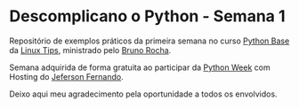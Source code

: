 # Descomplicano o Python - Semana 1

Repositório de exemplos práticos da primeira semana no curso [Python Base](https://www.linuxtips.io/products/python-base) da [Linux Tips](https://www.linuxtips.io/), ministrado pelo [Bruno Rocha](https://github.com/rochacbruno).

Semana adquirida de forma gratuita ao participar da [Python Week](https://www.youtube.com/watch?v=NqUC-G_Pu-o&list=PLf-O3X2-mxDlfAv8IOfic1sHArdwrrkgh) com Hosting do [Jeferson Fernando](https://github.com/badtuxx).

Deixo aqui meu agradecimento pela oportunidade a todos os envolvidos.